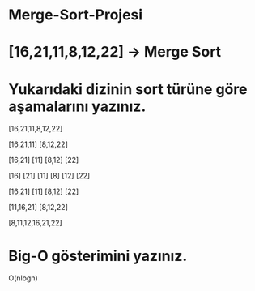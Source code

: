 # Merge-Sort-Projesi

# [16,21,11,8,12,22] -> Merge Sort
# Yukarıdaki dizinin sort türüne göre aşamalarını yazınız.
  [16,21,11,8,12,22] 
  
  [16,21,11]      [8,12,22]
  
  [16,21] [11]     [8,12] [22]
  
  [16] [21] [11]    [8] [12] [22]
  
  [16,21] [11]     [8,12] [22]
  
  [11,16,21]       [8,12,22]
  
  [8,11,12,16,21,22]
  
# Big-O gösterimini yazınız.
  O(nlogn)
